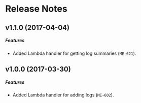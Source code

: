 # Release Notes

## v1.1.0 (2017-04-04)
##### Features
- Added Lambda handler for getting log summaries (`ME-621`).

## v1.0.0 (2017-03-30)
##### Features
- Added Lambda handler for adding logs (`ME-602`).
